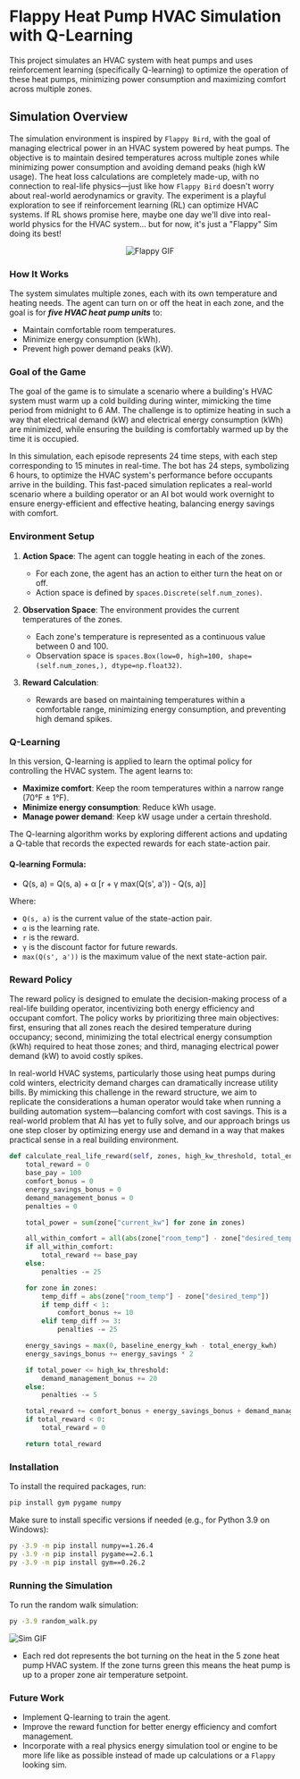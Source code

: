 # Flappy Heat Pump HVAC Simulation with Q-Learning

This project simulates an HVAC system with heat pumps and uses reinforcement learning (specifically Q-learning) to optimize the operation of these heat pumps, minimizing power consumption and maximizing comfort across multiple zones.

## Simulation Overview

The simulation environment is inspired by `Flappy Bird`, with the goal of managing electrical power in an HVAC system powered by heat pumps. The objective is to maintain desired temperatures across multiple zones while minimizing power consumption and avoiding demand peaks (high kW usage). The heat loss calculations are completely made-up, with no connection to real-life physics—just like how `Flappy Bird` doesn't worry about real-world aerodynamics or gravity. The experiment is a playful exploration to see if reinforcement learning (RL) can optimize HVAC systems. If RL shows promise here, maybe one day we'll dive into real-world physics for the HVAC system... but for now, it's just a "Flappy" Sim doing its best!

<p align="center">
  <img src="https://github.com/bbartling/flappy-heat-pump/blob/develop/images/flappy_bird.gif" alt="Flappy GIF">
</p>

### How It Works

The system simulates multiple zones, each with its own temperature and heating needs. The agent can turn on or off the heat in each zone, and the goal is for ***five HVAC heat pump units*** to:
- Maintain comfortable room temperatures.
- Minimize energy consumption (kWh).
- Prevent high power demand peaks (kW).

### Goal of the Game

The goal of the game is to simulate a scenario where a building's HVAC system must warm up a cold building during winter, mimicking the time period from midnight to 6 AM. The challenge is to optimize heating in such a way that electrical demand (kW) and electrical energy consumption (kWh) are minimized, while ensuring the building is comfortably warmed up by the time it is occupied. 

In this simulation, each episode represents 24 time steps, with each step corresponding to 15 minutes in real-time. The bot has 24 steps, symbolizing 6 hours, to optimize the HVAC system's performance before occupants arrive in the building. This fast-paced simulation replicates a real-world scenario where a building operator or an AI bot would work overnight to ensure energy-efficient and effective heating, balancing energy savings with comfort.


### Environment Setup

1. **Action Space**: The agent can toggle heating in each of the zones.
   - For each zone, the agent has an action to either turn the heat on or off.
   - Action space is defined by `spaces.Discrete(self.num_zones)`.

2. **Observation Space**: The environment provides the current temperatures of the zones.
   - Each zone's temperature is represented as a continuous value between 0 and 100.
   - Observation space is `spaces.Box(low=0, high=100, shape=(self.num_zones,), dtype=np.float32)`.

3. **Reward Calculation**:
   - Rewards are based on maintaining temperatures within a comfortable range, minimizing energy consumption, and preventing high demand spikes.

### Q-Learning

In this version, Q-learning is applied to learn the optimal policy for controlling the HVAC system. The agent learns to:
- **Maximize comfort**: Keep the room temperatures within a narrow range (70°F ± 1°F).
- **Minimize energy consumption**: Reduce kWh usage.
- **Manage power demand**: Keep kW usage under a certain threshold.

The Q-learning algorithm works by exploring different actions and updating a Q-table that records the expected rewards for each state-action pair.

#### Q-learning Formula:
- Q(s, a) = Q(s, a) + α [r + γ max(Q(s', a')) - Q(s, a)]

Where:
- `Q(s, a)` is the current value of the state-action pair.
- `α` is the learning rate.
- `r` is the reward.
- `γ` is the discount factor for future rewards.
- `max(Q(s', a'))` is the maximum value of the next state-action pair.

### Reward Policy

The reward policy is designed to emulate the decision-making process of a real-life building operator, incentivizing both energy efficiency and occupant comfort. The policy works by prioritizing three main objectives: first, ensuring that all zones reach the desired temperature during occupancy; second, minimizing the total electrical energy consumption (kWh) required to heat those zones; and third, managing electrical power demand (kW) to avoid costly spikes. 

In real-world HVAC systems, particularly those using heat pumps during cold winters, electricity demand charges can dramatically increase utility bills. By mimicking this challenge in the reward structure, we aim to replicate the considerations a human operator would take when running a building automation system—balancing comfort with cost savings. This is a real-world problem that AI has yet to fully solve, and our approach brings us one step closer by optimizing energy use and demand in a way that makes practical sense in a real building environment.

```python
def calculate_real_life_reward(self, zones, high_kw_threshold, total_energy_kwh, baseline_energy_kwh, debug=False):
    total_reward = 0
    base_pay = 100
    comfort_bonus = 0
    energy_savings_bonus = 0
    demand_management_bonus = 0
    penalties = 0

    total_power = sum(zone["current_kw"] for zone in zones)

    all_within_comfort = all(abs(zone["room_temp"] - zone["desired_temp"]) < 3 for zone in zones)
    if all_within_comfort:
        total_reward += base_pay
    else:
        penalties -= 25

    for zone in zones:
        temp_diff = abs(zone["room_temp"] - zone["desired_temp"])
        if temp_diff < 1:
            comfort_bonus += 10
        elif temp_diff >= 3:
            penalties -= 25

    energy_savings = max(0, baseline_energy_kwh - total_energy_kwh)
    energy_savings_bonus += energy_savings * 2

    if total_power <= high_kw_threshold:
        demand_management_bonus += 20
    else:
        penalties -= 5

    total_reward += comfort_bonus + energy_savings_bonus + demand_management_bonus + penalties
    if total_reward < 0:
        total_reward = 0

    return total_reward
```

### Installation

To install the required packages, run:

```bash
pip install gym pygame numpy
```

Make sure to install specific versions if needed (e.g., for Python 3.9 on Windows):

```bash
py -3.9 -m pip install numpy==1.26.4
py -3.9 -m pip install pygame==2.6.1
py -3.9 -m pip install gym==0.26.2
```

### Running the Simulation

To run the random walk simulation:
```bash
py -3.9 random_walk.py
```

![Sim GIF](https://github.com/bbartling/flappy-heat-pump/blob/develop/images/random_walk.gif)

* Each red dot represents the bot turning on the heat in the 5 zone heat pump HVAC system. If the zone turns green this means the heat pump is up to a proper zone air temperature setpoint.

### Future Work

- Implement Q-learning to train the agent.
- Improve the reward function for better energy efficiency and comfort management.
- Incorporate with a real physics energy simulation tool or engine to be more life like as possible instead of made up calculations or a `Flappy` looking sim.